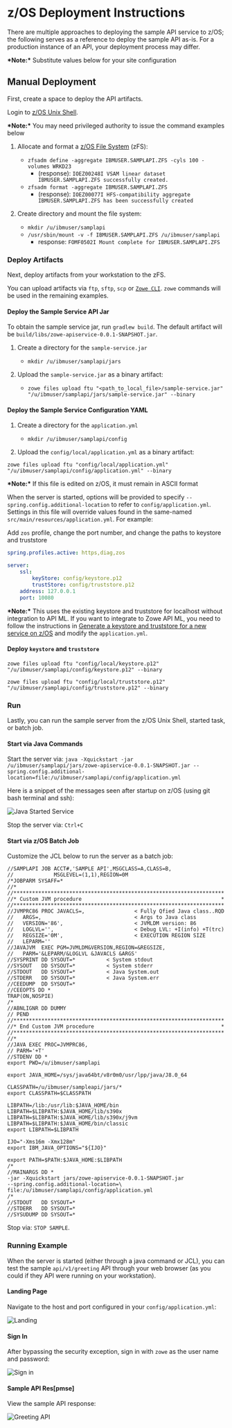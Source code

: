 # z/OS Deployment Instructions

There are multiple approaches to deploying the sample API service to z/OS; the following
serves as a reference to deploy the sample API as-is.  For a production instance of an API, your deployment process may differ.

**&ast;Note:&ast;** Substitute values below for your site configuration

## Manual Deployment

First, create a space to deploy the API artifacts.

Login to [z/OS Unix Shell](https://www.ibm.com/support/knowledgecenter/zosbasics/com.ibm.zos.zconcepts/zconcepts_146.htm).

**&ast;Note:&ast;** You may need privileged authority to issue the command examples below

1. Allocate and format a [z/OS File System](https://www.ibm.com/support/knowledgecenter/en/SSLTBW_2.3.0/com.ibm.zos.v2r3.bpxb200/zfspref.htm) (zFS):

    - `zfsadm define -aggregate IBMUSER.SAMPLAPI.ZFS -cyls 100 -volumes WRKD23`
      - (response): `IOEZ00248I VSAM linear dataset IBMUSER.SAMPLAPI.ZFS successfully created.`
    - `zfsadm format -aggregate IBMUSER.SAMPLAPI.ZFS`
      - (response): `IOEZ00077I HFS-compatibility aggregate IBMUSER.SAMPLAPI.ZFS has been successfully created`

2. Create directory and mount the file system:

    - `mkdir /u/ibmuser/samplapi`
    - `/usr/sbin/mount -v -f IBMUSER.SAMPLAPI.ZFS /u/ibmuser/samplapi`
      - response: `FOMF0502I Mount complete for IBMUSER.SAMPLAPI.ZFS`

### Deploy Artifacts

Next, deploy artifacts from your workstation to the zFS.

You can upload artifacts via `ftp`, `sftp`, `scp` or [`Zowe CLI`](https://github.com/zowe/zowe-cli). `zowe` commands will be used in the remaining examples.

#### Deploy the Sample Service API Jar

To obtain the sample service jar, run `gradlew build`.  The default artifact will be `build/libs/zowe-apiservice-0.0.1-SNAPSHOT.jar`.

1. Create a directory for the `sample-service.jar`
   - `mkdir /u/ibmuser/samplapi/jars`

2. Upload the `sample-service.jar` as a binary artifact:

    - `zowe files upload ftu "<path_to_local_file>/sample-service.jar" "/u/ibmuser/samplapi/jars/sample-service.jar" --binary`

#### Deploy the Sample Service Configuration YAML

1. Create a directory for the `application.yml`
   - `mkdir /u/ibmuser/samplapi/config`

2. Upload the `config/local/application.yml` as a binary artifact:

`zowe files upload ftu "config/local/application.yml" "/u/ibmuser/samplapi/config/application.yml" --binary`

**&ast;Note:&ast;** If this file is edited on z/OS, it must remain in ASCII format

When the server is started, options will be provided to specify `--spring.config.additional-location` to refer to `config/application.yml`.  Settings in this file will override values found in the same-named `src/main/resources/application.yml`.  For example:

Add `zos` profile, change the port number, and change the paths to keystore and truststore

```yaml
spring.profiles.active: https,diag,zos

server:
    ssl:
        keyStore: config/keystore.p12
        trustStore: config/truststore.p12
    address: 127.0.0.1
    port: 10080
```

**&ast;Note:&ast;** This uses the existing keystore and truststore for localhost without integration to API ML. If you want to integrate to Zowe API ML, you need to follow the instructions in [Generate a keystore and truststore for a new service on z/OS](https://zowe.github.io/docs-site/latest/extend/extend-apiml/api-mediation-security.html#zowe-runtime-on-z-os) and modify the `application.yml`.

#### Deploy `keystore` and `truststore`

`zowe files upload ftu "config/local/keystore.p12" "/u/ibmuser/samplapi/config/keystore.p12" --binary`

`zowe files upload ftu "config/local/truststore.p12" "/u/ibmuser/samplapi/config/truststore.p12" --binary`

### Run

Lastly, you can run the sample server from the z/OS Unix Shell, started task, or batch job.

#### Start via Java Commands

Start the server via:
`java -Xquickstart -jar /u/ibmuser/samplapi/jars/zowe-apiservice-0.0.1-SNAPSHOT.jar --spring.config.additional-location=file:/u/ibmuser/samplapi/config/application.yml`

Here is a snippet of the messages seen after startup on z/OS (using git bash terminal and ssh):

![Java Started Service](images/java-started-service.png)

Stop the server via:
`Ctrl+C`

#### Start via z/OS Batch Job

Customize the JCL below to run the server as a batch job:

```
//SAMPLAPI JOB ACCT#,'SAMPLE API',MSGCLASS=A,CLASS=B,
//             MSGLEVEL=(1,1),REGION=0M
/*JOBPARM SYSAFF=*
//*
//********************************************************************
//* Custom JVM procedure                                             *
//********************************************************************
//JVMPRC86 PROC JAVACLS=,                < Fully Qfied Java class..RQD
//   ARGS=,                              < Args to Java class
//   VERSION='86',                       < JVMLDM version: 86
//   LOGLVL='',                          < Debug LVL: +I(info) +T(trc)
//   REGSIZE='0M',                       < EXECUTION REGION SIZE
//   LEPARM=''
//JAVAJVM  EXEC PGM=JVMLDM&VERSION,REGION=&REGSIZE,
//   PARM='&LEPARM/&LOGLVL &JAVACLS &ARGS'
//SYSPRINT DD SYSOUT=*          < System stdout
//SYSOUT   DD SYSOUT=*          < System stderr
//STDOUT   DD SYSOUT=*          < Java System.out
//STDERR   DD SYSOUT=*          < Java System.err
//CEEDUMP  DD SYSOUT=*
//CEEOPTS DD *
TRAP(ON,NOSPIE)
/*
//ABNLIGNR DD DUMMY
// PEND
//********************************************************************
//* End Custom JVM procedure                                         *
//********************************************************************
//*
//JAVA EXEC PROC=JVMPRC86,
// PARM='+T'
//STDENV DD *
export PWD=/u/ibmuser/samplapi

export JAVA_HOME=/sys/java64bt/v8r0m0/usr/lpp/java/J8.0_64

CLASSPATH=/u/ibmuser/sampleapi/jars/*
export CLASSPATH=$CLASSPATH

LIBPATH=/lib:/usr/lib:$JAVA_HOME/bin
LIBPATH=$LIBPATH:$JAVA_HOME/lib/s390x
LIBPATH=$LIBPATH:$JAVA_HOME/lib/s390x/j9vm
LIBPATH=$LIBPATH:$JAVA_HOME/bin/classic
export LIBPATH=$LIBPATH

IJO="-Xms16m -Xmx128m"
export IBM_JAVA_OPTIONS="${IJO}"

export PATH=$PATH:$JAVA_HOME:$LIBPATH
/*
//MAINARGS DD *
-jar -Xquickstart jars/zowe-apiservice-0.0.1-SNAPSHOT.jar
--spring.config.additional-location=\
file:/u/ibmuser/samplapi/config/application.yml
/*
//STDOUT   DD SYSOUT=*
//STDERR   DD SYSOUT=*
//SYSUDUMP DD SYSOUT=*
```

Stop via: `STOP SAMPLE`.

### Running Example

When the server is started (either through a java command or JCL), you can test the sample `api/v1/greeting` API through your web browser (as you could if they API were running on your workstation).

#### Landing Page

Navigate to the host and port configured in your `config/application.yml`:

![Landing](images/landing-page.png)

#### Sign In

After bypassing the security exception, sign in with `zowe` as the user name and password:

![Sign in](images/sign-in.png)

#### Sample API Res[pmse]

View the sample API response:

![Greeting API](images/greeting-api.png)

